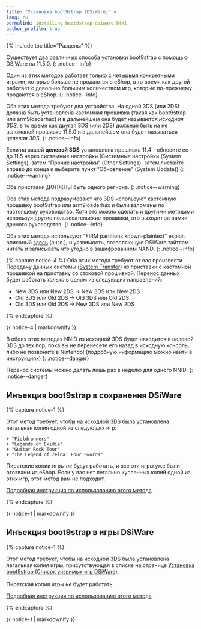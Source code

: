 ```yaml
---
title: "Установка boot9strap (DSiWare)" #
lang: ru
permalink: installing-boot9strap-dsiware.html
author_profile: true
---
```

{% include toc title="Разделы" %}

Существует два различных способа установки boot9strap с помощью DSiWare на 11.5.0.
{: .notice--info}

Один из этих методов работает только с четырьмя конкретными играми, которые больше не продаются в eShop, в то время как другой работает с довольно большим количеством игр, которые по-прежнему продаются в eShop.
{: .notice--info}

Оба этих метода требуют два устройства. На одной 3DS (или 2DS) должна быть установлена кастомная прошивка (такая как boot9strap или arm9loaderhax) и в дальнейшем она будет называется *исходная 3DS*, в то время как другая 3DS (или 2DS) должная быть на не взломаной прошивке 11.5.0 и в дальнейшем она будет называться *целевая 3DS*.
{: .notice--info}

Если на вашей **целевой 3DS** установлена прошивка 11.4 - обновите ее до 11.5 через системные настройки (Системные настройки (System Settings), затем “Прочие настройки” (Other Settings), затем листайте вправо до конца и выберите пункт “Обновление” (System Update))
{: .notice--warning}

Обе приставки ДОЛЖНЫ быть одного региона.
{: .notice--warning}

Оба этих метода подразумевают что 3DS используют кастомную прошивку boot9strap или arm9loaderhax и были взломаны по настоящему руководство. Хотя это можно сделать и другими методами используя другие пользовательские прошивки, это выходит за рамки данного руководства.
{: .notice--info}

Оба этих метода используют "FIRM partitions known-plaintext" exploit описаный [здесь](https://www.3dbrew.org/wiki/3DS_System_Flaws) (англ.), и уязвимость, позволяющую DSiWare тайтлам читать и записывать что угодно в зашифрованном NAND.
{: .notice--info}

{% capture notice-4 %}
Оба этих метода требуют от вас произвести Передачу данных системы ([System Transfer](http://en-americas-support.nintendo.com/app/answers/detail/a_id/13996/)) из приставки с кастомной прошивкой на приставку со стоковой прошивкой. Перенос данных будет работать *только* в одном из следующих направлений:    

  + New 3DS или New 2DS -> New 3DS или New 2DS    
  + Old 3DS или Old 2DS -> Old 3DS или Old 2DS    
  + Old 3DS или Old 2DS -> New 3DS или New 2DS    
  
{% endcapture %}

<div class="notice--warning">{{ notice-4 | markdownify }}</div>

В обоих этих методах NNID из исходной 3DS будет находится в целевой 3DS до тех пор, пока вы не перенесете его назад в исходную консоль, либо не позвоните в Nintendo! (подробную информацию можно найти в инструкциях)
{: .notice--danger}

Перенос системы можно делать лишь раз в неделю для одного NNID.
{: .notice--danger}

## Инъекция boot9strap в сохранения DSiWare

{% capture notice-1 %}

Этот метод требует, чтобы на исходной 3DS была установлена легальная копия одной из следующих игр:
    
    + "Fieldrunners"
    + "Legends of Exidia"
    + "Guitar Rock Tour"
    + "The Legend of Zelda: Four Swords"
    
Пиратские копии игры *не* будут работать, и все эти игры уже были отозваны из eShop.
Если у вас нет легально купленных копий одной из этих игр, этот метод вам не подходит. 

[Подробная инструкция по использованию этого метода](installing-boot9strap-dsiware-save-injection)

{% endcapture %}

<div class="notice--success">{{ notice-1 | markdownify }}</div>

## Инъекция boot9strap в игры DSiWare

{% capture notice-1 %}

Этот метод требует, чтобы на исходной 3DS была установлена легальная копия игры, присутствующая в списке на странице [Установка boot9strap (Список уязвимых игр DSiWare)](installing-boot9strap-dsiware-game-injection-list).
<br><br>
Пиратская копия игры *не* будет работать.

[Подробная инструкция по использованию этого метода](installing-boot9strap-dsiware-game-injection)

{% endcapture %}

<div class="notice--success">{{ notice-1 | markdownify }}</div>
